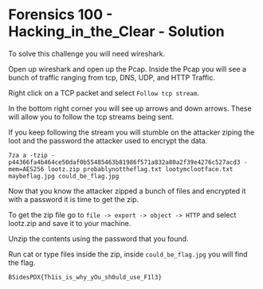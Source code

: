 # Forensics 100 - Hacking_in_the_Clear - Solution

To solve this challenge you will need wireshark.

Open up wireshark and open up the Pcap. Inside the Pcap you will see a bunch of traffic ranging from tcp, DNS, UDP, and HTTP Traffic.

Right click on a TCP packet and select `Follow tcp stream`.

In the bottom right corner you will see up arrows and down arrows.  These will allow you to follow the tcp streams being sent.

If you keep following the stream you will stumble on the attacker ziping the loot and the password the attacker used to encrypt the data.

```
7za a -tzip -p44366fa4b464ce50daf0b55485463b81986f571a832a80a2f39e4276c527acd3 -mem=AES256 lootz.zip probablynottheflag.txt lootymclootface.txt  maybeflag.jpg could_be_flag.jpg
```

Now that you know the attacker zipped a bunch of files and encrypted it with a password it is time to get the zip.

To get the zip file go to `file -> export -> object -> HTTP` and select lootz.zip and save it to your machine.

Unzip the contents using the password that you found. 

Run cat or type files inside the zip, inside `could_be_flag.jpg` you will find the flag.

`BSidesPDX{Th1is_is_why_yOu_sh0uld_use_F1l3}`


